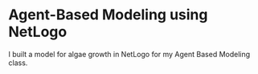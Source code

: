 # Agent-Based Modeling using NetLogo

I built a model for algae growth in NetLogo for my Agent Based Modeling class. 
